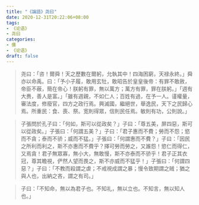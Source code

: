 ```yaml
---
title: "《論語》尧曰"
date: 2020-12-31T20:22:06+08:00
tags: 
- 《论语》
- 尧曰
categories: 
- 儒
- 《论语》
draft: false
---
```


> 尧曰：「咨！爾舜！天之歷數在爾躬，允執其中！四海困窮，天禄永終。」舜亦以命禹。曰：「予小子履，敢用玄牡，敢昭告於皇皇後帝：有罪不敢赦，帝臣不蔽，簡在帝心！朕躬有罪，無以萬方；萬方有罪，罪在朕躬。」「週有大赉，善人是富。」「雖有週親，不如仁人；百姓有過，在予一人。谨權量，審法度，修廢官，四方之政行焉。興滅國，繼絕世，舉逸民，天下之民歸心焉。所重民：食、喪、祭。宽則得眾，信則民任焉。敏則有功，公則說。」



> 子張問於孔子曰：「何如，斯可以從政矣？」子曰：「尊五美，屏四惡，斯可以從政矣。」子張曰：「何謂五美？」子曰：「君子惠而不費；勞而不怨；慾而不貪；泰而不骄；威而不猛。」子張曰：「何謂惠而不費？」子曰：「因民之所利而利之，斯不亦惠而不費乎？擇可勞而勞之，又誰怨！慾仁而得仁，又焉貪！君子無眾寡，無小大，無敢慢，斯不亦泰而不骄乎！君子正其衣冠，尊其瞻視，俨然人望而畏之，斯不亦威而不猛乎！」子張曰：「何謂四惡？」子曰：「不教而殺謂之虐；不戒視成謂之暴；慢令致期謂之贼；猶之與人也，出納之吝，謂之有司。」



> 子曰：「不知命，無以為君子也。不知礼，無以立也。不知言，無以知人也。」